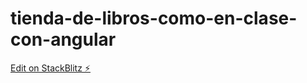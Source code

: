 # tienda-de-libros-como-en-clase-con-angular

[Edit on StackBlitz ⚡️](https://stackblitz.com/edit/tienda-de-libros-como-en-clase-con-angular)